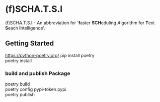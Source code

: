 # (f)SCHA.T.S.I

(f)SCHA.T.S.I - An abbreviation for '**f**aster **SCH**eduling *A*lgorithm for **T**ext **S**each **I**ntelligence'.


## Getting Started
https://python-poetry.org/
pip install poetry  
poetry install  


### build and publish Package
poetry build  
poetry config pypi-token.pypi <token>  
poetry publish  
